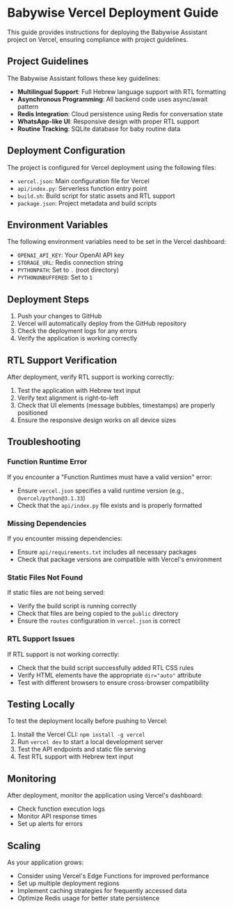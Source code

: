 # Babywise Vercel Deployment Guide

This guide provides instructions for deploying the Babywise Assistant project on Vercel, ensuring compliance with project guidelines.

## Project Guidelines

The Babywise Assistant follows these key guidelines:

- **Multilingual Support**: Full Hebrew language support with RTL formatting
- **Asynchronous Programming**: All backend code uses async/await pattern
- **Redis Integration**: Cloud persistence using Redis for conversation state
- **WhatsApp-like UI**: Responsive design with proper RTL support
- **Routine Tracking**: SQLite database for baby routine data

## Deployment Configuration

The project is configured for Vercel deployment using the following files:

- `vercel.json`: Main configuration file for Vercel
- `api/index.py`: Serverless function entry point
- `build.sh`: Build script for static assets and RTL support
- `package.json`: Project metadata and build scripts

## Environment Variables

The following environment variables need to be set in the Vercel dashboard:

- `OPENAI_API_KEY`: Your OpenAI API key
- `STORAGE_URL`: Redis connection string
- `PYTHONPATH`: Set to `.` (root directory)
- `PYTHONUNBUFFERED`: Set to `1`

## Deployment Steps

1. Push your changes to GitHub
2. Vercel will automatically deploy from the GitHub repository
3. Check the deployment logs for any errors
4. Verify the application is working correctly

## RTL Support Verification

After deployment, verify RTL support is working correctly:

1. Test the application with Hebrew text input
2. Verify text alignment is right-to-left
3. Check that UI elements (message bubbles, timestamps) are properly positioned
4. Ensure the responsive design works on all device sizes

## Troubleshooting

### Function Runtime Error

If you encounter a "Function Runtimes must have a valid version" error:
- Ensure `vercel.json` specifies a valid runtime version (e.g., `@vercel/python@3.1.33`)
- Check that the `api/index.py` file exists and is properly formatted

### Missing Dependencies

If you encounter missing dependencies:
- Ensure `api/requirements.txt` includes all necessary packages
- Check that package versions are compatible with Vercel's environment

### Static Files Not Found

If static files are not being served:
- Verify the build script is running correctly
- Check that files are being copied to the `public` directory
- Ensure the `routes` configuration in `vercel.json` is correct

### RTL Support Issues

If RTL support is not working correctly:
- Check that the build script successfully added RTL CSS rules
- Verify HTML elements have the appropriate `dir="auto"` attribute
- Test with different browsers to ensure cross-browser compatibility

## Testing Locally

To test the deployment locally before pushing to Vercel:

1. Install the Vercel CLI: `npm install -g vercel`
2. Run `vercel dev` to start a local development server
3. Test the API endpoints and static file serving
4. Test RTL support with Hebrew text input

## Monitoring

After deployment, monitor the application using Vercel's dashboard:
- Check function execution logs
- Monitor API response times
- Set up alerts for errors

## Scaling

As your application grows:
- Consider using Vercel's Edge Functions for improved performance
- Set up multiple deployment regions
- Implement caching strategies for frequently accessed data
- Optimize Redis usage for better state persistence 